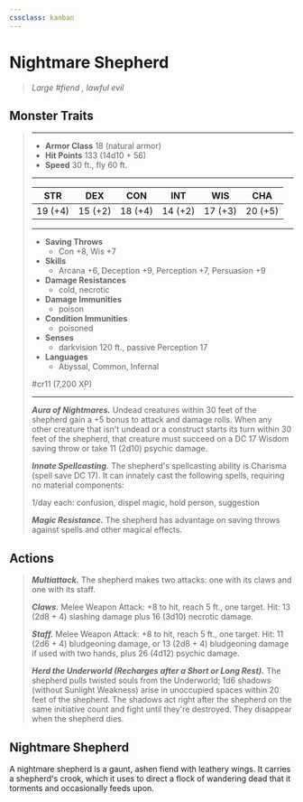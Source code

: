```yaml
---
cssclass: kanban
---
```


# Nightmare Shepherd
>*Large #fiend , lawful evil*
## Monster Traits
>___
>- **Armor Class** 18 (natural armor)
>- **Hit Points** 133 (14d10 + 56)
>- **Speed** 30 ft., fly 60 ft.
>___
>|STR|DEX|CON|INT|WIS|CHA|
>|:---:|:---:|:---:|:---:|:---:|:---:|
>|19 (+4)|15 (+2)|18 (+4)|14 (+2)|17 (+3)|20 (+5)|
>___
>- **Saving Throws**
>	 - Con +8, Wis +7
>- **Skills**
>	 - Arcana +6, Deception +9, Perception +7, Persuasion +9
>- **Damage Resistances**
>	 - cold, necrotic
>- **Damage Immunities**
>	 - poison
>- **Condition Immunities**
>	 - poisoned
>- **Senses**
>	 - darkvision 120 ft., passive Perception 17
>- **Languages**
>	 - Abyssal, Common, Infernal
>
> #cr11 (7,200 XP)
>___
>***Aura of Nightmares.*** Undead creatures within 30 feet of the shepherd gain a +5 bonus to attack and damage rolls. When any other creature that isn't undead or a construct starts its turn within 30 feet of the shepherd, that creature must succeed on a DC 17 Wisdom saving throw or take 11 (2d10) psychic damage.  
>
>***Innate Spellcasting.*** The shepherd's spellcasting ability is Charisma (spell save DC 17). It can innately cast the following spells, requiring no material components:  
>
>1/day each: confusion, dispel magic, hold person, suggestion  
>
>
>***Magic Resistance.*** The shepherd has advantage on saving throws against spells and other magical effects.  
>
## Actions
>***Multiattack.*** The shepherd makes two attacks: one with its claws and one with its staff.  
>
>***Claws.*** Melee Weapon Attack: +8 to hit, reach 5 ft., one target. Hit: 13 (2d8 + 4) slashing damage plus 16 (3d10) necrotic damage.  
>
>***Staff.*** Melee Weapon Attack: +8 to hit, reach 5 ft., one target. Hit: 11 (2d6 + 4) bludgeoning damage, or 13 (2d8 + 4) bludgeoning damage if used with two hands, plus 26 (4d12) psychic damage.  
>
>***Herd the Underworld (Recharges after a Short or Long Rest).*** The shepherd pulls twisted souls from the Underworld; 1d6 shadows (without Sunlight Weakness) arise in unoccupied spaces within 20 feet of the shepherd. The shadows act right after the shepherd on the same initiative count and fight until they're destroyed. They disappear when the shepherd dies.
## Nightmare Shepherd
A nightmare shepherd is a gaunt, ashen fiend with leathery wings. It carries a shepherd's crook, which it uses to direct a flock of wandering dead that it torments and occasionally feeds upon.